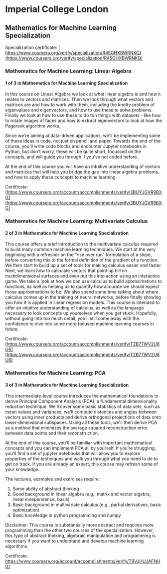 # Imperial College London

## Mathematics for Machine Learning Specialization

Specialization certificate: [ https://www.coursera.org/verify/specialization/R45GHXBWRNKQ](https://www.coursera.org/verify/specialization/R45GHXBWRNKQ)

### Mathematics for Machine Learning: Linear Algebra
#### 1 of 3 in Mathematics for Machine Learning Specialization


In this course on Linear Algebra we look at what linear algebra is and how it relates to vectors and matrices. Then we look through what vectors and matrices are and how to work with them, including the knotty problem of eigenvalues and eigenvectors, and how to use these to solve problems. Finally  we look at how to use these to do fun things with datasets - like how to rotate images of faces and how to extract eigenvectors to look at how the Pagerank algorithm works.

Since we're aiming at data-driven applications, we'll be implementing some of these ideas in code, not just on pencil and paper. Towards the end of the course, you'll write code blocks and encounter Jupyter notebooks in Python, but don't worry, these will be quite short, focussed on the concepts, and will guide you through if you’ve not coded before.

At the end of this course you will have an intuitive understanding of vectors and matrices that will help you bridge the gap into linear algebra problems, and how to apply these concepts to machine learning.

Certificate: [https://www.coursera.org/account/accomplishments/verify/3BUYJGVR9BXG](https://www.coursera.org/account/accomplishments/verify/3BUYJGVR9BXG)


### Mathematics for Machine Learning: Multivariate Calculus
#### 2 of 3 in Mathematics for Machine Learning Specialization


This course offers a brief introduction to the multivariate calculus required to build many common machine learning techniques. We start at the very beginning with a refresher on the “rise over run” formulation of a slope, before converting this to the formal definition of the gradient of a function. We then start to build up a set of tools for making calculus easier and faster. Next, we learn how to calculate vectors that point up hill on multidimensional surfaces and even put this into action using an interactive game. We take a look at how we can use calculus to build approximations to functions, as well as helping us to quantify how accurate we should expect those approximations to be. We also spend some time talking about where calculus comes up in the training of neural networks, before finally showing you how it is applied in linear regression models. This course is intended to offer an intuitive understanding of calculus, as well as the language necessary to look concepts up yourselves when you get stuck. Hopefully, without going into too much detail, you’ll still come away with the confidence to dive into some more focused machine learning courses in future.

Certificate: [https://www.coursera.org/account/accomplishments/verify/TZB77WV2U8U6](https://www.coursera.org/account/accomplishments/verify/TZB77WV2U8U6)


### Mathematics for Machine Learning: PCA
#### 3 of 3 in Mathematics for Machine Learning Specialization


This intermediate-level course introduces the mathematical foundations to derive Principal Component Analysis (PCA), a fundamental dimensionality reduction technique. We'll cover some basic statistics of data sets, such as mean values and variances, we'll compute distances and angles between vectors using inner products and derive orthogonal projections of data onto lower-dimensional subspaces. Using all these tools, we'll then derive PCA as a method that minimizes the average squared reconstruction error between data points and their reconstruction.

At the end of this course, you'll be familiar with important mathematical concepts and you can implement PCA all by yourself. If you’re struggling, you'll find a set of jupyter notebooks that will allow you to explore properties of the techniques and walk you through what you need to do to get on track. If you are already an expert, this course may refresh some of your knowledge.

The lectures, examples and exercises require:
1. Some ability of abstract thinking
2. Good background in linear algebra (e.g., matrix and vector algebra, linear independence, basis)
3. Basic background in multivariate calculus (e.g., partial derivatives, basic optimization)
4. Basic knowledge in python programming and numpy

Disclaimer: This course is substantially more abstract and requires more programming than the other two courses of the specialization. However, this type of abstract thinking, algebraic manipulation and programming is necessary if you want to understand and develop machine learning algorithms.

Certificate: [https://www.coursera.org/account/accomplishments/verify/TRVJHUJAFNHG)](https://www.coursera.org/account/accomplishments/verify/TRVJHUJAFNHG)
